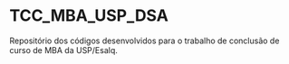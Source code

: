 # TCC_MBA_USP_DSA
Repositório dos códigos desenvolvidos para o trabalho de conclusão de curso de MBA da USP/Esalq.
